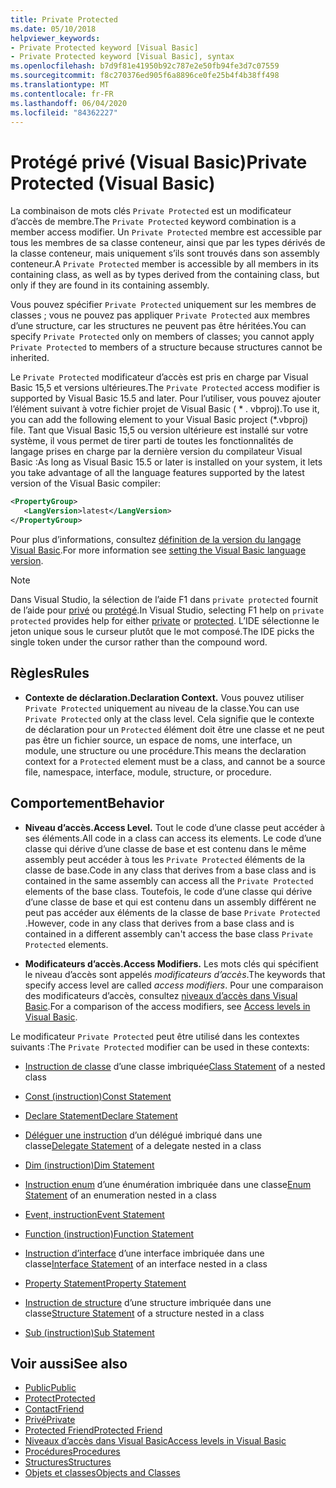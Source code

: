 ```yaml
---
title: Private Protected
ms.date: 05/10/2018
helpviewer_keywords:
- Private Protected keyword [Visual Basic]
- Private Protected keyword [Visual Basic], syntax
ms.openlocfilehash: b7d9f81e41950b92c787e2e50fb94fe3d7c07559
ms.sourcegitcommit: f8c270376ed905f6a8896ce0fe25b4f4b38ff498
ms.translationtype: MT
ms.contentlocale: fr-FR
ms.lasthandoff: 06/04/2020
ms.locfileid: "84362227"
---
```

# <a name="private-protected-visual-basic"></a><span data-ttu-id="d3576-102">Protégé privé (Visual Basic)</span><span class="sxs-lookup"><span data-stu-id="d3576-102">Private Protected (Visual Basic)</span></span>

<span data-ttu-id="d3576-103">La combinaison de mots clés `Private Protected` est un modificateur d’accès de membre.</span><span class="sxs-lookup"><span data-stu-id="d3576-103">The `Private Protected` keyword combination is a member access modifier.</span></span> <span data-ttu-id="d3576-104">Un `Private Protected` membre est accessible par tous les membres de sa classe conteneur, ainsi que par les types dérivés de la classe conteneur, mais uniquement s’ils sont trouvés dans son assembly conteneur.</span><span class="sxs-lookup"><span data-stu-id="d3576-104">A `Private Protected` member is accessible by all members in its containing class, as well as by types derived from the containing class, but only if they are found in its containing assembly.</span></span>

<span data-ttu-id="d3576-105">Vous pouvez spécifier `Private Protected` uniquement sur les membres de classes ; vous ne pouvez pas appliquer `Private Protected` aux membres d’une structure, car les structures ne peuvent pas être héritées.</span><span class="sxs-lookup"><span data-stu-id="d3576-105">You can specify `Private Protected` only on members of classes; you cannot apply `Private Protected` to members of a structure because structures cannot be inherited.</span></span>

<span data-ttu-id="d3576-106">Le `Private Protected` modificateur d’accès est pris en charge par Visual Basic 15,5 et versions ultérieures.</span><span class="sxs-lookup"><span data-stu-id="d3576-106">The `Private Protected` access modifier is supported by Visual Basic 15.5 and later.</span></span> <span data-ttu-id="d3576-107">Pour l’utiliser, vous pouvez ajouter l’élément suivant à votre fichier projet de Visual Basic ( \* . vbproj).</span><span class="sxs-lookup"><span data-stu-id="d3576-107">To use it, you can add the following element to your Visual Basic project (\*.vbproj) file.</span></span> <span data-ttu-id="d3576-108">Tant que Visual Basic 15,5 ou version ultérieure est installé sur votre système, il vous permet de tirer parti de toutes les fonctionnalités de langage prises en charge par la dernière version du compilateur Visual Basic :</span><span class="sxs-lookup"><span data-stu-id="d3576-108">As long as Visual Basic 15.5 or later is installed on your system, it lets you take advantage of all the language features supported by the latest version of the Visual Basic compiler:</span></span>

```xml
<PropertyGroup>
   <LangVersion>latest</LangVersion>
</PropertyGroup>
```

<span data-ttu-id="d3576-109">Pour plus d’informations, consultez [définition de la version du langage Visual Basic](../configure-language-version.md).</span><span class="sxs-lookup"><span data-stu-id="d3576-109">For more information see [setting the Visual Basic language version](../configure-language-version.md).</span></span>

> [!NOTE]
> <span data-ttu-id="d3576-110">Dans Visual Studio, la sélection de l’aide F1 dans `private protected` fournit de l’aide pour [privé](private.md) ou [protégé](protected.md).</span><span class="sxs-lookup"><span data-stu-id="d3576-110">In Visual Studio, selecting F1 help on `private protected` provides help for either [private](private.md) or [protected](protected.md).</span></span> <span data-ttu-id="d3576-111">L’IDE sélectionne le jeton unique sous le curseur plutôt que le mot composé.</span><span class="sxs-lookup"><span data-stu-id="d3576-111">The IDE picks the single token under the cursor rather than the compound word.</span></span>

## <a name="rules"></a><span data-ttu-id="d3576-112">Règles</span><span class="sxs-lookup"><span data-stu-id="d3576-112">Rules</span></span>

- <span data-ttu-id="d3576-113">**Contexte de déclaration.**</span><span class="sxs-lookup"><span data-stu-id="d3576-113">**Declaration Context.**</span></span> <span data-ttu-id="d3576-114">Vous pouvez utiliser `Private Protected` uniquement au niveau de la classe.</span><span class="sxs-lookup"><span data-stu-id="d3576-114">You can use `Private Protected` only at the class level.</span></span> <span data-ttu-id="d3576-115">Cela signifie que le contexte de déclaration pour un `Protected` élément doit être une classe et ne peut pas être un fichier source, un espace de noms, une interface, un module, une structure ou une procédure.</span><span class="sxs-lookup"><span data-stu-id="d3576-115">This means the declaration context for a `Protected` element must be a class, and cannot be a source file, namespace, interface, module, structure, or procedure.</span></span>

## <a name="behavior"></a><span data-ttu-id="d3576-116">Comportement</span><span class="sxs-lookup"><span data-stu-id="d3576-116">Behavior</span></span>

- <span data-ttu-id="d3576-117">**Niveau d’accès.**</span><span class="sxs-lookup"><span data-stu-id="d3576-117">**Access Level.**</span></span> <span data-ttu-id="d3576-118">Tout le code d’une classe peut accéder à ses éléments.</span><span class="sxs-lookup"><span data-stu-id="d3576-118">All code in a class can access its elements.</span></span> <span data-ttu-id="d3576-119">Le code d’une classe qui dérive d’une classe de base et est contenu dans le même assembly peut accéder à tous les `Private Protected` éléments de la classe de base.</span><span class="sxs-lookup"><span data-stu-id="d3576-119">Code in any class that derives from a base class and is contained in the same assembly can access all the `Private Protected` elements of the base class.</span></span> <span data-ttu-id="d3576-120">Toutefois, le code d’une classe qui dérive d’une classe de base et qui est contenu dans un assembly différent ne peut pas accéder aux éléments de la classe de base `Private Protected` .</span><span class="sxs-lookup"><span data-stu-id="d3576-120">However, code in any class that derives from a base class and is contained in a different assembly can't access the base class `Private Protected` elements.</span></span>

- <span data-ttu-id="d3576-121">**Modificateurs d’accès.**</span><span class="sxs-lookup"><span data-stu-id="d3576-121">**Access Modifiers.**</span></span> <span data-ttu-id="d3576-122">Les mots clés qui spécifient le niveau d’accès sont appelés *modificateurs d’accès*.</span><span class="sxs-lookup"><span data-stu-id="d3576-122">The keywords that specify access level are called *access modifiers*.</span></span> <span data-ttu-id="d3576-123">Pour une comparaison des modificateurs d’accès, consultez [niveaux d’accès dans Visual Basic](../../programming-guide/language-features/declared-elements/access-levels.md).</span><span class="sxs-lookup"><span data-stu-id="d3576-123">For a comparison of the access modifiers, see [Access levels in Visual Basic](../../programming-guide/language-features/declared-elements/access-levels.md).</span></span>

<span data-ttu-id="d3576-124">Le modificateur `Private Protected` peut être utilisé dans les contextes suivants :</span><span class="sxs-lookup"><span data-stu-id="d3576-124">The `Private Protected` modifier can be used in these contexts:</span></span>

- <span data-ttu-id="d3576-125">[Instruction de classe](../statements/class-statement.md) d’une classe imbriquée</span><span class="sxs-lookup"><span data-stu-id="d3576-125">[Class Statement](../statements/class-statement.md) of a nested class</span></span>

- [<span data-ttu-id="d3576-126">Const (instruction)</span><span class="sxs-lookup"><span data-stu-id="d3576-126">Const Statement</span></span>](../statements/const-statement.md)

- [<span data-ttu-id="d3576-127">Declare Statement</span><span class="sxs-lookup"><span data-stu-id="d3576-127">Declare Statement</span></span>](../statements/declare-statement.md)

- <span data-ttu-id="d3576-128">[Déléguer une instruction](../statements/delegate-statement.md) d’un délégué imbriqué dans une classe</span><span class="sxs-lookup"><span data-stu-id="d3576-128">[Delegate Statement](../statements/delegate-statement.md) of a delegate nested in a class</span></span>

- [<span data-ttu-id="d3576-129">Dim (instruction)</span><span class="sxs-lookup"><span data-stu-id="d3576-129">Dim Statement</span></span>](../statements/dim-statement.md)

- <span data-ttu-id="d3576-130">[Instruction enum](../statements/enum-statement.md) d’une énumération imbriquée dans une classe</span><span class="sxs-lookup"><span data-stu-id="d3576-130">[Enum Statement](../statements/enum-statement.md) of an enumeration nested in a class</span></span>

- [<span data-ttu-id="d3576-131">Event, instruction</span><span class="sxs-lookup"><span data-stu-id="d3576-131">Event Statement</span></span>](../statements/event-statement.md)

- [<span data-ttu-id="d3576-132">Function (instruction)</span><span class="sxs-lookup"><span data-stu-id="d3576-132">Function Statement</span></span>](../statements/function-statement.md)

- <span data-ttu-id="d3576-133">[Instruction d’interface](../statements/interface-statement.md) d’une interface imbriquée dans une classe</span><span class="sxs-lookup"><span data-stu-id="d3576-133">[Interface Statement](../statements/interface-statement.md) of an interface nested in a class</span></span>

- [<span data-ttu-id="d3576-134">Property Statement</span><span class="sxs-lookup"><span data-stu-id="d3576-134">Property Statement</span></span>](../statements/property-statement.md)

- <span data-ttu-id="d3576-135">[Instruction de structure](../statements/structure-statement.md) d’une structure imbriquée dans une classe</span><span class="sxs-lookup"><span data-stu-id="d3576-135">[Structure Statement](../statements/structure-statement.md) of a structure nested in a class</span></span>

- [<span data-ttu-id="d3576-136">Sub (instruction)</span><span class="sxs-lookup"><span data-stu-id="d3576-136">Sub Statement</span></span>](../statements/sub-statement.md)

## <a name="see-also"></a><span data-ttu-id="d3576-137">Voir aussi</span><span class="sxs-lookup"><span data-stu-id="d3576-137">See also</span></span>

- [<span data-ttu-id="d3576-138">Public</span><span class="sxs-lookup"><span data-stu-id="d3576-138">Public</span></span>](public.md)
- [<span data-ttu-id="d3576-139">Protect</span><span class="sxs-lookup"><span data-stu-id="d3576-139">Protected</span></span>](protected.md)
- [<span data-ttu-id="d3576-140">Contact</span><span class="sxs-lookup"><span data-stu-id="d3576-140">Friend</span></span>](friend.md)
- [<span data-ttu-id="d3576-141">Privé</span><span class="sxs-lookup"><span data-stu-id="d3576-141">Private</span></span>](private.md)
- [<span data-ttu-id="d3576-142">Protected Friend</span><span class="sxs-lookup"><span data-stu-id="d3576-142">Protected Friend</span></span>](./protected-friend.md)
- [<span data-ttu-id="d3576-143">Niveaux d’accès dans Visual Basic</span><span class="sxs-lookup"><span data-stu-id="d3576-143">Access levels in Visual Basic</span></span>](../../programming-guide/language-features/declared-elements/access-levels.md)
- [<span data-ttu-id="d3576-144">Procédures</span><span class="sxs-lookup"><span data-stu-id="d3576-144">Procedures</span></span>](../../programming-guide/language-features/procedures/index.md)
- [<span data-ttu-id="d3576-145">Structures</span><span class="sxs-lookup"><span data-stu-id="d3576-145">Structures</span></span>](../../programming-guide/language-features/data-types/structures.md)
- [<span data-ttu-id="d3576-146">Objets et classes</span><span class="sxs-lookup"><span data-stu-id="d3576-146">Objects and Classes</span></span>](../../programming-guide/language-features/objects-and-classes/index.md)
